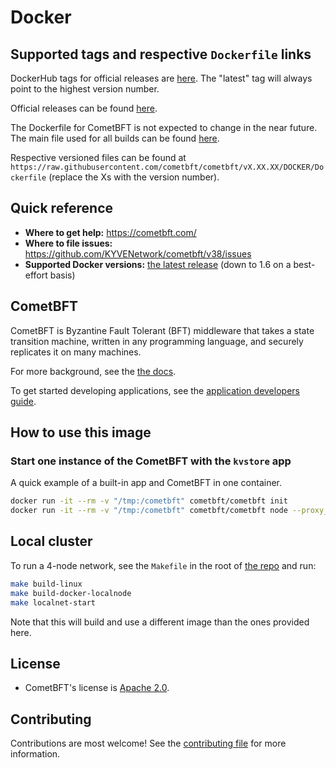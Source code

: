 # Docker

## Supported tags and respective `Dockerfile` links

DockerHub tags for official releases are [here](https://hub.docker.com/r/cometbft/cometbft/tags/). The "latest" tag will always point to the highest version number.

Official releases can be found [here](https://github.com/KYVENetwork/cometbft/v38/releases).

The Dockerfile for CometBFT is not expected to change in the near future. The main file used for all builds can be found [here](https://raw.githubusercontent.com/cometbft/cometbft/main/DOCKER/Dockerfile).

Respective versioned files can be found at `https://raw.githubusercontent.com/cometbft/cometbft/vX.XX.XX/DOCKER/Dockerfile` (replace the Xs with the version number).

## Quick reference

- **Where to get help:** <https://cometbft.com/>
- **Where to file issues:** <https://github.com/KYVENetwork/cometbft/v38/issues>
- **Supported Docker versions:** [the latest release](https://github.com/moby/moby/releases) (down to 1.6 on a best-effort basis)

## CometBFT

CometBFT is Byzantine Fault Tolerant (BFT) middleware that takes a state transition machine, written in any programming language, and securely replicates it on many machines.

For more background, see the [the docs](https://docs.cometbft.com/v0.38.x/introduction/#quick-start).

To get started developing applications, see the [application developers guide](https://docs.cometbft.com/v0.38.x/introduction/quick-start.html).

## How to use this image

### Start one instance of the CometBFT with the `kvstore` app

A quick example of a built-in app and CometBFT in one container.

```sh
docker run -it --rm -v "/tmp:/cometbft" cometbft/cometbft init
docker run -it --rm -v "/tmp:/cometbft" cometbft/cometbft node --proxy_app=kvstore
```

## Local cluster

To run a 4-node network, see the `Makefile` in the root of [the repo](https://github.com/KYVENetwork/cometbft/v38/blob/v0.38.x/Makefile) and run:

```sh
make build-linux
make build-docker-localnode
make localnet-start
```

Note that this will build and use a different image than the ones provided here.

## License

- CometBFT's license is [Apache 2.0](https://github.com/KYVENetwork/cometbft/v38/blob/v0.38.x/LICENSE).

## Contributing

Contributions are most welcome! See the [contributing file](https://github.com/KYVENetwork/cometbft/v38/blob/v0.38.x/CONTRIBUTING.md) for more information.
